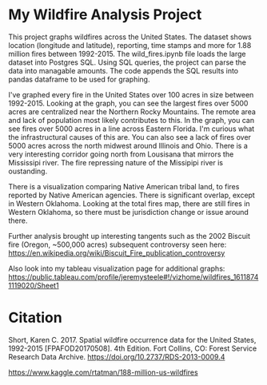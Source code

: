 # My Wildfire Analysis Project

This project graphs wildfires across the United States. The dataset shows location (longitude and latitude), reporting, time stamps and more for 1.88 million fires between 1992-2015. The wild_fires.ipynb file loads the large dataset into Postgres SQL. Using SQL queries, the project can parse the data into managable amounts. The code appends the SQL results into pandas dataframe to be used for graphing. 

I've graphed every fire in the United States over 100 acres in size between 1992-2015. Looking at the graph, you can see the largest fires over 5000 acres are centralized near the Northern Rocky Mountains. The remote area and lack of population most likely contributes to this. In the graph, you can see fires over 5000 acres in a line across Eastern Florida. I'm curious what the infrastructural causes of this are. You can also see a lack of fires over 5000 acres across the north midwest around Illinois and Ohio. There is a very interesting corridor going north from Lousisana that mirrors the Mississipi river. The fire repressing nature of the Missipipi river is oustanding.

There is a visualization comparing Native American tribal land, to fires reported by Native American agencies. There is significant overlap, except in Western Oklahoma. Looking at the total fires map, there are still fires in Western Oklahoma, so there must be jurisdiction change or issue around there. 

Further analysis brought up interesting tangents such as the 2002 Biscuit fire (Oregon, ~500,000 acres) subsequent controversy seen here: https://en.wikipedia.org/wiki/Biscuit_Fire_publication_controversy

Also look into my tableau visualization page for additional graphs: https://public.tableau.com/profile/jeremysteele#!/vizhome/wildfires_16118741119020/Sheet1

# Citation

Short, Karen C. 2017. Spatial wildfire occurrence data for the United States, 1992-2015 [FPAFOD20170508]. 4th Edition. Fort Collins, CO: Forest Service Research Data Archive. https://doi.org/10.2737/RDS-2013-0009.4 

https://www.kaggle.com/rtatman/188-million-us-wildfires
